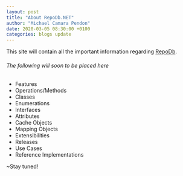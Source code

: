 ```yaml
---
layout: post
title: "About RepoDb.NET"
author: "Michael Camara Pendon"
date: 2020-03-05 08:30:00 +0100
categories: blogs update
---
```


This site will contain all the important information regarding [RepoDb](https://github.com/mikependon/RepoDb).

###### The following will soon to be placed here

- Features
- Operations/Methods
- Classes
- Enumerations
- Interfaces
- Attributes
- Cache Objects
- Mapping Objects
- Extensibilities
- Releases
- Use Cases
- Reference Implementations

~Stay tuned!
